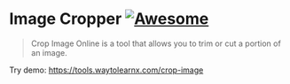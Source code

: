 # Image Cropper [![Awesome](https://cdn.rawgit.com/sindresorhus/awesome/d7305f38d29fed78fa85652e3a63e154dd8e8829/media/badge.svg)](https://github.com/sindresorhus/awesome)

>Crop Image Online is a tool that allows you to trim or cut a portion of an image.

Try demo: https://tools.waytolearnx.com/crop-image

